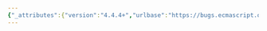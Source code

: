 ```yaml
---
{"_attributes":{"version":"4.4.4+","urlbase":"https://bugs.ecmascript.org/","maintainer":"dherman@mozilla.com"},"bug":{"bug_id":2522,"creation_ts":"2014-02-10 08:23:00 -0800","short_desc":"13.6.3, 13.6.4 for statements: Add lookahead restriction for \"let [\"","delta_ts":"2014-02-12 14:06:16 -0800","product":"Draft for 6th Edition","component":"technical issue","version":"Rev 22: January 20, 2014 Draft","rep_platform":"All","op_sys":"All","bug_status":"RESOLVED","resolution":"DUPLICATE","dup_id":2525,"priority":"Normal","bug_severity":"normal","everconfirmed":true,"reporter":{"uid":"andrebargull","name":"André Bargull"},"assigned_to":{"uid":"allen","name":"Allen Wirfs-Brock"},"long_desc":[{"commentid":7242,"comment_count":0,"who":{"uid":"andrebargull","name":"André Bargull"},"bug_when":"2014-02-10 08:23:04 -0800","thetext":"13.6.3  The for Statement\n13.6.4  The for-in and for-of Statements\n\nAdd a lookahead restriction to disallow \"let [\" similar to the restriction in '13.4 Expression Statement':\n---\nfor (\n  [lookahead ∉ { let [ }] Expression[?Yield]opt ;\n  Expression[In, ?Yield]opt ;\n  Expression[In, ?Yield]opt\n) Statement[?Yield, ?Return]\n\nfor (\n  [lookahead ∉ { let [ }] LeftHandSideExpression[?Yield]\n  in Expression[In, ?Yield]\n) Statement[?Yield, ?Return]\n\nfor (\n  [lookahead ∉ { let [ }] LeftHandSideExpression[?Yield]\n  of AssignmentExpression[In, ?Yield]\n) Statement[?Yield, ?Return]\n---"},{"commentid":7249,"comment_count":1,"who":{"uid":"allen","name":"Allen Wirfs-Brock"},"bug_when":"2014-02-12 14:06:16 -0800","thetext":"\n\n*** This bug has been marked as a duplicate of bug 2525 ***"}]}}
---
```

